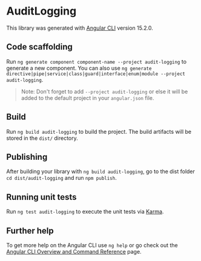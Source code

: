 # AuditLogging

This library was generated with [Angular CLI](https://github.com/angular/angular-cli) version 15.2.0.

## Code scaffolding

Run `ng generate component component-name --project audit-logging` to generate a new component. You can also use `ng generate directive|pipe|service|class|guard|interface|enum|module --project audit-logging`.
> Note: Don't forget to add `--project audit-logging` or else it will be added to the default project in your `angular.json` file. 

## Build

Run `ng build audit-logging` to build the project. The build artifacts will be stored in the `dist/` directory.

## Publishing

After building your library with `ng build audit-logging`, go to the dist folder `cd dist/audit-logging` and run `npm publish`.

## Running unit tests

Run `ng test audit-logging` to execute the unit tests via [Karma](https://karma-runner.github.io).

## Further help

To get more help on the Angular CLI use `ng help` or go check out the [Angular CLI Overview and Command Reference](https://angular.io/cli) page.
